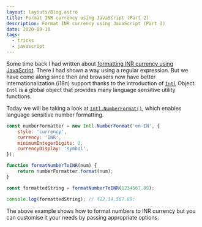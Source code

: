 ```yaml
---
layout: layouts/Blog.astro
title: Format INR currency using JavaScript (Part 2)
description: Format INR currency using JavaScript (Part 2)
date: 2020-09-18
tags:
  - tricks
  - javascript
---
```


Some time back I had written about [formatting INR currency using JavaScript](/blog/format-indian-currency-in-js).
There I had shown a way using a regular expression. But we have come along since then and browsers now have better
internationalization (i18n) support thanks to the introduction of [`Intl`](https://developer.mozilla.org/en-US/docs/Web/JavaScript/Reference/Global_Objects/Intl) Object. `Intl` is a global object that provides many language sensitive utility functions.

Today we will be taking a look at [`Intl.NumberFormat()`](https://developer.mozilla.org/en-US/docs/Web/JavaScript/Reference/Global_Objects/Intl/NumberFormat/NumberFormat), which enables language sensitive number formatting.

```js
const numberFormatter = new Intl.NumberFormat('en-IN', {
	style: 'currency',
	currency: 'INR',
	minimumIntegerDigits: 2,
	currencyDisplay: 'symbol',
});

function formatNumberToINR(num) {
	return numberFormatter.format(num);
}

const formattedString = formatNumberToINR(1234567.89);

console.log(formattedString); // ₹12,34,567.89;
```

The above example shows how to format numbers to INR currency but you can customise it your needs by passing appropriate options.
